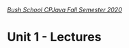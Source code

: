 [_Bush School CPJava Fall Semester 2020_](https://chandrunarayan.github.io/cpjava/)

# Unit 1 - Lectures



